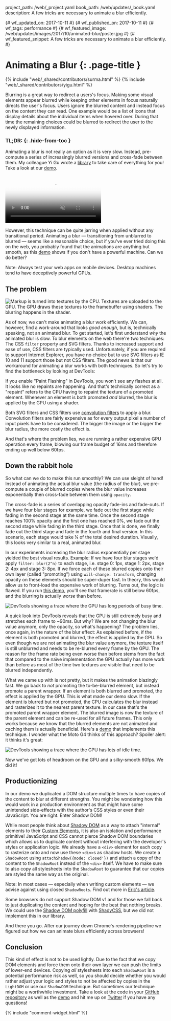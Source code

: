 project_path: /web/_project.yaml
book_path: /web/updates/_book.yaml
description: A few tricks are necessary to animate a blur efficiently.

{# wf_updated_on: 2017-10-11 #}
{# wf_published_on: 2017-10-11 #}
{# wf_tags: performance #}
{# wf_featured_image: /web/updates/images/2017/10/animated-blur/poster.jpg #}
{# wf_featured_snippet: A few tricks are necessary to animate a blur efficiently. #}

# Animating a Blur {: .page-title }

{% include "web/_shared/contributors/surma.html" %}
{% include "web/_shared/contributors/yigu.html" %}

Blurring is a great way to redirect a users's focus. Making some visual
elements appear blurred while keeping other elements in focus naturally directs
the user's focus. Users ignore the blurred content and instead focus on the
content they can read. One example would be a list of icons that display details
about the individual items when hovered over. During that time the remaining choices
could be blurred to redirect the user to the newly displayed information.

### TL;DR: {: .hide-from-toc }
Animating a blur is not really an option as it is very slow. Instead,
pre-compute a series of increasingly blurred versions and cross-fade between
them. My colleague Yi Gu wrote a
[library](https://github.com/GoogleChromeLabs/ui-element-samples/tree/gh-pages/animated-blur/scripts)
to take care of everything for you! Take a look at our
[demo](https://googlechromelabs.github.io/ui-element-samples/animated-blur/).

<video muted autoplay loop controls
  poster="/web/updates/images/2017/03/custom-scrollbar/poster.jpg"> <source
  src="https://storage.googleapis.com/webfundamentals-assets/animated-blur/demo_vp8.webm"
  type="video/webm; codecs=vp8"> <source
  src="https://storage.googleapis.com/webfundamentals-assets/animated-blur/demo_x264.mp4"
  type="video/mp4; codecs=h264"> </video>

However, this technique can be quite jarring when applied without any
transitional period. Animating a blur — transitioning from unblurred to blurred
— seems like a reasonable choice, but if you've ever tried doing this on the
web, you probably found that the animations are anything but smooth, as this
[demo](https://googlechromelabs.github.io/ui-element-samples/animated-blur/reallybadblur.html)
shows if you don't have a powerful machine. Can we do better?

Note: Always test your web apps on mobile devices. Desktop machines tend to have
deceptively powerful GPUs.

## The problem

<img src="/web/updates/images/2017/10/animated-blur/pipeline.png" alt="Markup is
  turned into textures by the CPU. Textures are uploaded to the GPU. The GPU
  draws these textures to the framebuffer using shaders. The blurring happens in
  the shader." class="attempt-right">

As of now, we can't make animating a blur work efficiently. We can, however,
find a work-around that looks *good enough*, but is, technically speaking, not
an animated blur. To get started, let's first understand *why* the animated blur
is slow. To blur elements on the web there're two techniques: The CSS `filter`
property and SVG filters. Thanks to increased support and ease of use, CSS
filters are typically used. Unfortunately, if you are required to support Internet
Explorer, you have no choice but to use SVG filters as IE 10 and 11 support
those but not CSS filters. The good news is that our workaround for animating a
blur works with both techniques. So let's try to find the bottleneck by looking
at DevTools:

If you enable "Paint Flashing" in DevTools, you won’t see any flashes at all. It
looks like no repaints are happening. And that's technically correct as a
"repaint" refers to the CPU having to repaint the texture of a promoted element.
Whenever an element is both promoted *and* blurred, the blur is applied by the
GPU using a shader.

Both SVG filters and CSS filters use [convolution
filters](https://en.wikipedia.org/wiki/Kernel_(image_processing)) to apply a
blur. Convolution filters are fairly expensive as for every output pixel a
number of input pixels have to be considered. The bigger the image or the bigger
the blur radius, the more costly the effect is.

And that's where the problem lies, we are running a rather expensive GPU
operation every frame, blowing our frame budget of 16ms and therefore ending up
well below 60fps.


## Down the rabbit hole

So what can we do to make this run smoothly? We can use sleight of hand! Instead
of animating the actual blur value (the radius of the blur), we pre-compute a
couple of blurred copies where the blur value increases exponentially then
cross-fade between them using `opacity`.

The cross-fade is a series of overlapping opacity fade-ins and fade-outs. If we
have four blur stages for example, we fade out the first stage while fading in
the second stage at the same time. Once the second stage reaches 100% opacity
and the first one has reached 0%, we fade out the second stage while fading in
the third stage. Once that is done, we finally fade out the third stage and fade
in the fourth and final version. In this scenario, each stage would take ¼ of
the total desired duration. Visually, this looks very similar to a real,
animated blur.

In our experiments increasing the blur radius exponentially per stage yielded
the best visual results. Example: If we have four blur stages we'd apply
`filter: blur(2^n)` to each stage, i.e. stage 0: 1px, stage 1: 2px, stage 2: 4px
and stage 3: 8px. If we force each of these blurred copies onto their own layer
(called "promoting") using `will-change: transform`, changing opacity on these
elements should be super-duper fast. In theory, this would allow us to
front-load the expensive work of blurring. Turns out, the logic is flawed. If
you run [this
demo](https://googlechromelabs.github.io/ui-element-samples/animated-blur/badblur.html),
you'll see that framerate is still below 60fps, and the blurring is actually *worse* than before.

<img src="/web/updates/images/2017/10/animated-blur/badblur.jpg" alt="DevTools
  showing a trace where the GPU has long periods of busy time.">

A quick look into DevTools reveals that the GPU is still extremely busy and
stretches each frame to ~90ms. But why? We are not changing the blur value
anymore, only the opacity, so what's happening? The problem lies, once again, in
the nature of the blur effect: As explained before, if the element is both
promoted and blurred, the effect is applied by the GPU. So even though we are
not animating the blur value anymore, the texture itself is still unblurred and
needs to be re-blurred every frame by the GPU. The reason for the frame rate
being even worse than before stems from the fact that compared to the naïve
implementation the GPU actually has more work than before as most of the time two
textures are visible that need to be blurred independently.

What we came up with is not pretty, but it makes the animation blazingly fast.
We go back to *not* promoting the to-be-blurred element, but instead promote a
parent wrapper. If an element is both blurred and promoted, the effect is
applied by the GPU. This is what made our demo slow. If the element is blurred
but not promoted, the CPU calculates the blur instead and rasterizes it to the
nearest parent texture. In our case that's the promoted parent wrapper element.
The blurred image is now the texture of the parent element and can be re-used
for all future frames. This only works because we know that the blurred elements
are not animated and caching them is actually beneficial. Here's a
[demo](https://googlechromelabs.github.io/ui-element-samples/animated-blur/goodblur.html)
that implements this technique. I wonder what the Moto G4 thinks of this
approach? Spoiler alert: it thinks it's great:

<img src="/web/updates/images/2017/10/animated-blur/badblur.jpg" alt="DevTools
  showing a trace where the GPU has lots of idle time.">

Now we've got lots of headroom on the GPU and a silky-smooth 60fps. We did it!

## Productionizing

In our demo we duplicated a DOM structure multiple times to have copies of the
content to blur at different strengths. You might be wondering how this would
work in a production environment as that might have some unintended side-effects
with the author's CSS styles or even their JavaScript. You are right. Enter
Shadow DOM!

While most people think about [Shadow
DOM](/web/fundamentals/web-components/shadowdom) as a way to attach "internal"
elements to their [Custom
Elements](/web/fundamentals/web-components/customelements), it is also an
isolation and performance primitive! JavaScript and CSS cannot pierce Shadow DOM
boundaries which allows us to duplicate content without interfering with the
developer's styles or application logic. We already have a `<div>` element for
each copy to rasterize onto and now use these `<div>`s as shadow hosts. We
create a `ShadowRoot` using `attachShadow({mode: closed'})` and attach a copy of
the content to the `ShadowRoot` instead of the `<div>` itself. We have to make
sure to also copy all stylesheets into the `ShadowRoot` to guarantee that our
copies are styled the same way as the original.

Note: In most cases — especially when writing custom elements — we advise
against using closed `ShadowRoots`. Find out more in [Eric's
article](/web/fundamentals/web-components/shadowdom#closed).

Some browsers do not support Shadow DOM v1 and for those we fall back to just
duplicating the content and hoping for the best that nothing breaks. We could
use the [Shadow DOM polyfill](https://github.com/webcomponents/shadydom) with
[ShadyCSS](https://github.com/webcomponents/shadycss), but we did not implement
this in our library.

And there you go. After our journey down Chrome's rendering pipeline we figured
out how we can animate blurs efficiently across browsers!

## Conclusion

This kind of effect is not to be used lightly. Due to the fact that we copy DOM
elements and force them onto their own layer we can push the limits of
lower-end devices. Copying *all* stylesheets into each `ShadowRoot` is a potential
performance risk as well, so you should decide whether you would rather adjust
your logic and styles to not be affected by copies in the `LightDOM` or use
our `ShadowDOM` technique. But sometimes our technique might be a worthwhile investment. Take
a look at the code in your [GitHub
repository](https://github.com/GoogleChromeLabs/ui-element-samples/tree/gh-pages/animated-blur)
as well as the
[demo](https://googlechromelabs.github.io/ui-element-samples/animated-blur/) and
hit me up on [Twitter](https://twitter.com/dassurma) if you have any questions!

{% include "comment-widget.html" %}
